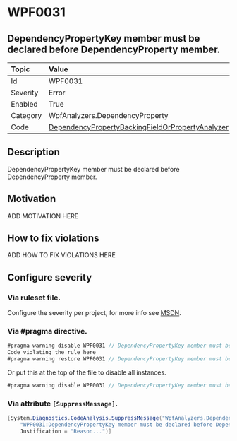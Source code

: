 # WPF0031
## DependencyPropertyKey member must be declared before DependencyProperty member.

| Topic    | Value
| :--      | :--
| Id       | WPF0031
| Severity | Error
| Enabled  | True
| Category | WpfAnalyzers.DependencyProperty
| Code     | [DependencyPropertyBackingFieldOrPropertyAnalyzer](https://github.com/DotNetAnalyzers/WpfAnalyzers/blob/master/WpfAnalyzers/Analyzers/DependencyPropertyBackingFieldOrPropertyAnalyzer.cs)

## Description

DependencyPropertyKey member must be declared before DependencyProperty member.

## Motivation

ADD MOTIVATION HERE

## How to fix violations

ADD HOW TO FIX VIOLATIONS HERE

<!-- start generated config severity -->
## Configure severity

### Via ruleset file.

Configure the severity per project, for more info see [MSDN](https://msdn.microsoft.com/en-us/library/dd264949.aspx).

### Via #pragma directive.
```C#
#pragma warning disable WPF0031 // DependencyPropertyKey member must be declared before DependencyProperty member.
Code violating the rule here
#pragma warning restore WPF0031 // DependencyPropertyKey member must be declared before DependencyProperty member.
```

Or put this at the top of the file to disable all instances.
```C#
#pragma warning disable WPF0031 // DependencyPropertyKey member must be declared before DependencyProperty member.
```

### Via attribute `[SuppressMessage]`.

```C#
[System.Diagnostics.CodeAnalysis.SuppressMessage("WpfAnalyzers.DependencyProperty", 
    "WPF0031:DependencyPropertyKey member must be declared before DependencyProperty member.", 
    Justification = "Reason...")]
```
<!-- end generated config severity -->